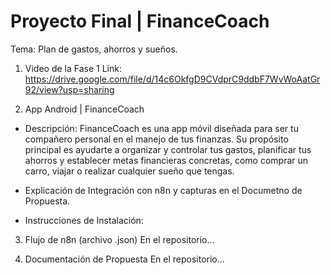 # Proyecto Final | FinanceCoach
Tema: Plan de gastos, ahorros y sueños.

1. Video de la Fase 1
Link: https://drive.google.com/file/d/14c6OkfgD9CVdprC9ddbF7WvWoAatGr92/view?usp=sharing

2. App Android | FinanceCoach
  - Descripción: FinanceCoach es una app móvil diseñada para ser tu compañero personal en el manejo de tus finanzas. Su propósito principal es ayudarte a organizar y controlar tus gastos, planificar tus ahorros y establecer metas financieras concretas, como comprar un carro, viajar o realizar cualquier sueño que tengas.

  - Explicación de Integración con n8n y capturas en el Documetno de Propuesta.

  - Instrucciones de Instalación:

3. Flujo de n8n (archivo .json)
En el repositorio...

4. Documentación de Propuesta
En el repositorio...
